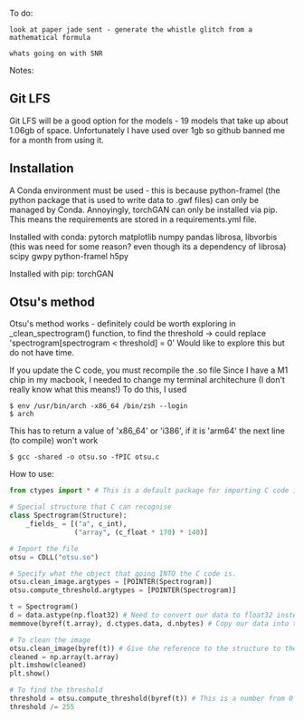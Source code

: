 To do:

    look at paper jade sent - generate the whistle glitch from a mathematical formula

    whats going on with SNR 


Notes:

## Git LFS
Git LFS will be a good option for the models - 19 models that take up about 1.06gb of space. Unfortunately I have used over 1gb so github banned me for a month from using it.

## Installation
A Conda environment must be used - this is because python-framel (the python package that is used to write data to .gwf files) can only be managed by Conda. 
Annoyingly, torchGAN can only be installed via pip. This means the requirements are stored in a requirements.yml file. 

Installed with conda:
pytorch
matplotlib
numpy
pandas
librosa, libvorbis (this was need for some reason? even though its a dependency of librosa)
scipy
gwpy
python-framel
h5py

Installed with pip:
torchGAN

## Otsu's method
Otsu's method works - definitely could be worth exploring in _clean_spectrogram() function, to find the threshold -> could replace 'spectrogram[spectrogram < threshold] = 0'
Would like to explore this but do not have time.

If you update the C code, you must recompile the .so file
Since I have a M1 chip in my macbook, I needed to change my terminal architechure (I don't really know what this means!)
To do this, I used
```console
$ env /usr/bin/arch -x86_64 /bin/zsh --login
$ arch
```
This has to return a value of 'x86_64' or 'i386', if it is 'arm64' the next line (to compile) won't work
```console
$ gcc -shared -o otsu.so -fPIC otsu.c
```

How to use:
```python
from ctypes import * # This is a default package for importing C code into python

# Special structure that C can recognise
class Spectrogram(Structure):
    _fields_ = [("a", c_int),
                ("array", (c_float * 170) * 140)]

# Import the file
otsu = CDLL("otsu.so")

# Specify what the object that going INTO the C code is.
otsu.clean_image.argtypes = [POINTER(Spectrogram)]
otsu.compute_threshold.argtypes = [POINTER(Spectrogram)]

t = Spectrogram()
d = data.astype(np.float32) # Need to convert our data to float32 instead of float64
memmove(byref(t.array), d.ctypes.data, d.nbytes) # Copy our data into the Spectrogram structure, by memory allocation (this is much faster than two for loops)

# To clean the image
otsu.clean_image(byref(t)) # Give the reference to the structure to the 'clean_image' function - it mutates t.array, so we don't need a return value.
cleaned = np.array(t.array)
plt.imshow(cleaned)
plt.show()

# To find the threshold
threshold = otsu.compute_threshold(byref(t)) # This is a number from 0 to 255, so scale it to [0, 1]
threshold /= 255
```
